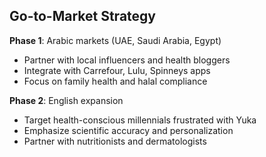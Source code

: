 ## **Go-to-Market Strategy**

**Phase 1**: Arabic markets (UAE, Saudi Arabia, Egypt)
- Partner with local influencers and health bloggers
- Integrate with Carrefour, Lulu, Spinneys apps
- Focus on family health and halal compliance

**Phase 2**: English expansion
- Target health-conscious millennials frustrated with Yuka
- Emphasize scientific accuracy and personalization
- Partner with nutritionists and dermatologists